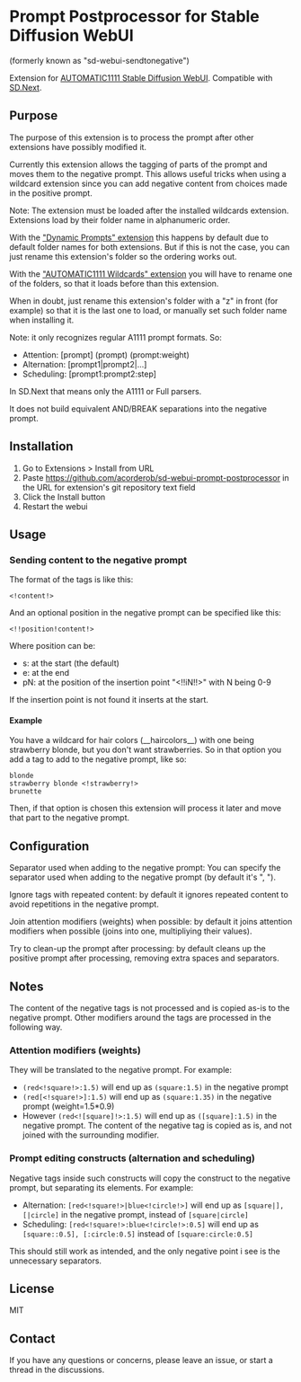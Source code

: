 # Prompt Postprocessor for Stable Diffusion WebUI

(formerly known as "sd-webui-sendtonegative")

Extension for [AUTOMATIC1111 Stable Diffusion WebUI](https://github.com/AUTOMATIC1111/stable-diffusion-webui). Compatible with [SD.Next](https://github.com/vladmandic/automatic).

## Purpose

The purpose of this extension is to process the prompt after other extensions have possibly modified it.

Currently this extension allows the tagging of parts of the prompt and moves them to the
negative prompt. This allows useful tricks when using a wildcard extension
since you can add negative content from choices made in the positive prompt.

Note: The extension must be loaded after the installed wildcards extension. Extensions
load by their folder name in alphanumeric order.

With the ["Dynamic Prompts" extension](https://github.com/adieyal/sd-dynamic-prompts)
this happens by default due to default folder names for both extensions. But if
this is not the case, you can just rename this extension's folder so the ordering
works out.

With the ["AUTOMATIC1111 Wildcards" extension](https://github.com/AUTOMATIC1111/stable-diffusion-webui-wildcards)
you will have to rename one of the folders, so that it loads before than this extension.

When in doubt, just rename this extension's folder with a "z" in front (for example) so that it is the last one to load, or manually set such folder name when installing it.

Note: it only recognizes regular A1111 prompt formats. So:

* Attention: \[prompt\] (prompt) (prompt:weight)
* Alternation: \[prompt1|prompt2|...\]
* Scheduling: \[prompt1:prompt2:step\]

In SD.Next that means only the A1111 or Full parsers.

It does not build equivalent AND/BREAK separations into the negative prompt.

## Installation

1. Go to Extensions > Install from URL
2. Paste <https://github.com/acorderob/sd-webui-prompt-postprocessor> in the URL for extension's git repository text field
3. Click the Install button
4. Restart the webui

## Usage

### Sending content to the negative prompt

The format of the tags is like this:

```text
<!content!>
```

And an optional position in the negative prompt can be specified like this:

```text
<!!position!content!>
```

Where position can be:

* s: at the start (the default)
* e: at the end
* pN: at the position of the insertion point "<!!iN!!>" with N being 0-9

If the insertion point is not found it inserts at the start.

#### Example

You have a wildcard for hair colors (\_\_haircolors\_\_) with one being
strawberry blonde, but you don't want strawberries. So in that option you add a
tag to add to the negative prompt, like so:

```text
blonde
strawberry blonde <!strawberry!>
brunette
```

Then, if that option is chosen this extension will process it later and move
that part to the negative prompt.

## Configuration

Separator used when adding to the negative prompt: You can specify the separator used when adding to the negative prompt (by default it's ", ").

Ignore tags with repeated content: by default it ignores repeated content to avoid repetitions in the negative prompt.

Join attention modifiers (weights) when possible: by default it joins attention modifiers when possible (joins into one, multipliying their values).

Try to clean-up the prompt after processing: by default cleans up the positive prompt after processing, removing extra spaces and separators.

## Notes

The content of the negative tags is not processed and is copied as-is to the negative prompt. Other modifiers around the tags are processed in the following way.

### Attention modifiers (weights)

They will be translated to the negative prompt. For example:

* `(red<!square!>:1.5)` will end up as `(square:1.5)` in the negative prompt
* `(red[<!square!>]:1.5)` will end up as `(square:1.35)` in the negative prompt (weight=1.5*0.9)
* However `(red<![square]!>:1.5)` will end up as `([square]:1.5)` in the negative prompt. The content of the negative tag is copied as is, and not joined with the surrounding modifier.

### Prompt editing constructs (alternation and scheduling)

Negative tags inside such constructs will copy the construct to the negative prompt, but separating its elements. For example:

* Alternation: `[red<!square!>|blue<!circle!>]` will end up as `[square|], [|circle]` in the negative prompt, instead of `[square|circle]`
* Scheduling: `[red<!square!>:blue<!circle!>:0.5]` will end up as `[square::0.5], [:circle:0.5]` instead of `[square:circle:0.5]`

This should still work as intended, and the only negative point i see is the unnecessary separators.

## License

MIT

## Contact

If you have any questions or concerns, please leave an issue, or start a thread in the discussions.

